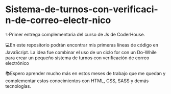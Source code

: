 # Sistema-de-turnos-con-verificaci-n-de-correo-electr-nico
✨Primer entrega complementaria del curso de Js de CoderHouse.

<p> 💻En este repositorio podrán encontrar mis primeras líneas de código en JavaScript. La idea fue combinar el uso de un ciclo for con un Do-While para crear un pequeño sistema de turnos con verificación de correo electrónico
<p>

<p>📚Espero aprender mucho más en estos meses de trabajo que me quedan y complementar estos conocimientos con HTML, CSS, SASS y demás tecnologías.<p>
